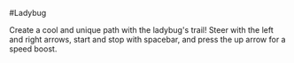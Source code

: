 #Ladybug

Create a cool and unique path with the ladybug's trail! Steer with the left and right arrows, start and stop with spacebar, and press the up arrow for a speed boost.
